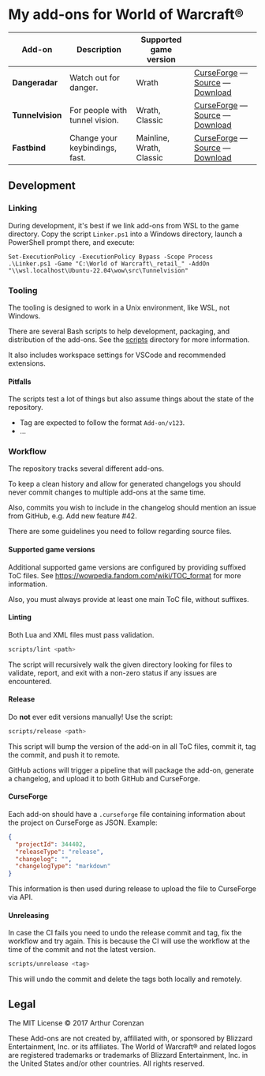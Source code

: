 # My add-ons for World of Warcraft®

| Add-on           | Description                    | Supported game version   |                                                                                                                                                  |
| ---------------- | ------------------------------ | ------------------------ | ------------------------------------------------------------------------------------------------------------------------------------------------ |
| **Dangeradar**   | Watch out for danger.          | Wrath                    | [CurseForge](https://www.curseforge.com/wow/addons/dangeradar) — [Source](/addons/Dangeradar) — [Download](/releases?q=Dangeradar)               |
| **Tunnelvision** | For people with tunnel vision. | Wrath, Classic           | [CurseForge](https://www.curseforge.com/wow/addons/tunnelvision-focused) — [Source](/addons/Tunnelvision) — [Download](/releases?q=Tunnelvision) |
| **Fastbind**     | Change your keybindings, fast. | Mainline, Wrath, Classic | [CurseForge](https://www.curseforge.com/wow/addons/fastbind) — [Source](/addons/Fastbind) — [Download](/releases?q=Fastbind)                     |

## Development

### Linking

During development, it's best if we link add-ons from WSL to the game directory. Copy the script `Linker.ps1` into a Windows directory, launch a PowerShell prompt there, and execute:

```psh
Set-ExecutionPolicy -ExecutionPolicy Bypass -Scope Process
.\Linker.ps1 -Game "C:\World of Warcraft\_retail_" -AddOn "\\wsl.localhost\Ubuntu-22.04\wow\src\Tunnelvision"
```

### Tooling

The tooling is designed to work in a Unix environment, like WSL, not Windows.

There are several Bash scripts to help development, packaging, and distribution of the add-ons. See the [scripts](/scripts) directory for more information.

It also includes workspace settings for VSCode and recommended extensions.

#### Pitfalls

The scripts test a lot of things but also assume things about the state of the repository.

- Tag are expected to follow the format `Add-on/v123`.
- ...

### Workflow

The repository tracks several different add-ons.

To keep a clean history and allow for generated changelogs you should never commit changes to multiple add-ons at the same time.

Also, commits you wish to include in the changelog should mention an issue from GitHub, e.g. Add new feature #42.

There are some guidelines you need to follow regarding source files.

#### Supported game versions

Additional supported game versions are configured by providing suffixed ToC files. See <https://wowpedia.fandom.com/wiki/TOC_format> for more information.

Also, you must always provide at least one main ToC file, without suffixes.

#### Linting

Both Lua and XML files must pass validation.

```sh
scripts/lint <path>
```

The script will recursively walk the given directory looking for files to validate, report, and exit with a non-zero status if any issues are encountered.

#### Release

Do **not** ever edit versions manually! Use the script:

```sh
scripts/release <path>
```

This script will bump the version of the add-on in all ToC files, commit it, tag the commit, and push it to remote.

GitHub actions will trigger a pipeline that will package the add-on, generate a changelog, and upload it to both GitHub and CurseForge.

#### CurseForge

Each add-on should have a `.curseforge` file containing information about the project on CurseForge as JSON. Example:

```json
{
  "projectId": 344402,
  "releaseType": "release",
  "changelog": "",
  "changelogType": "markdown"
}
```

This information is then used during release to upload the file to CurseForge via API.

#### Unreleasing

In case the CI fails you need to undo the release commit and tag, fix the workflow and try again. This is because the CI will use the workflow at the time of the commit and not the latest version.

```sh
scripts/unrelease <tag>
```

This will undo the commit and delete the tags both locally and remotely.

## Legal

The MIT License © 2017 Arthur Corenzan

These Add-ons are not created by, affiliated with, or sponsored by Blizzard Entertainment, Inc. or its affiliates. The World of Warcraft® and related logos are registered trademarks or trademarks of Blizzard Entertainment, Inc. in the United States and/or other countries. All rights reserved.
